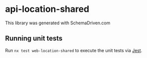
# api-location-shared

This library was generated with SchemaDriven.com

## Running unit tests

Run `nx test web-location-shared` to execute the unit tests via [Jest](https://jestjs.io).

